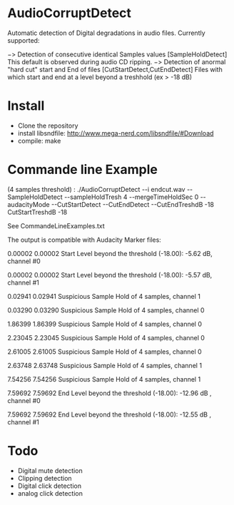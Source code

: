 # AudioCorruptDetect
Automatic detection of Digital degradations in audio files.
Currently supported:

−> Detection of consecutive identical Samples values [SampleHoldDetect]
This default is observed during audio CD ripping.
−> Detection of anormal "hard cut" start and End of files [CutStartDetect,CutEndDetect]
Files with which start and end at a level beyond a treshhold (ex > -18 dB)


# Install
- Clone the repository
- install libsndfile: http://www.mega-nerd.com/libsndfile/#Download
- compile: make


# Commande line Example
(4 samples threshold) : 
./AudioCorruptDetect --i endcut.wav --SampleHoldDetect --sampleHoldTresh 4 --mergeTimeHoldSec 0 --audacityMode --CutStartDetect --CutEndDetect --CutEndTreshdB -18 CutStartTreshdB -18

See CommandeLineExamples.txt

The output is compatible with Audacity Marker files:

0.00002	0.00002	Start Level beyond the threshold (-18.00): -5.62 dB, channel #0

0.00002	0.00002	Start Level beyond the threshold (-18.00): -5.57 dB, channel #1 

0.02941	0.02941	Suspicious Sample Hold of  4 samples, channel 1 

0.03290	0.03290	Suspicious Sample Hold of  4 samples, channel 0 

1.86399	1.86399	Suspicious Sample Hold of  4 samples, channel 0 

2.23045	2.23045	Suspicious Sample Hold of  4 samples, channel 0 

2.61005	2.61005	Suspicious Sample Hold of  4 samples, channel 0 

2.63748	2.63748	Suspicious Sample Hold of  4 samples, channel 1 

7.54256	7.54256	Suspicious Sample Hold of  4 samples, channel 1 

7.59692	7.59692	End Level beyond the threshold (-18.00): -12.96 dB , channel #0 

7.59692	7.59692	End Level beyond the threshold (-18.00): -12.55 dB , channel #1 


# Todo

- Digital mute detection
- Clipping detection
- Digital click detection
- analog click detection


